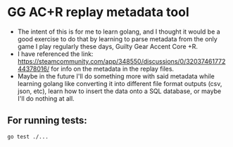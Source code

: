 # GG AC+R replay metadata tool
* The intent of this is for me to learn golang, and I thought it would be a good exercise to do that by learning to parse metadata from the only game I play regularly these days, Guilty Gear Accent Core +R.
* I have referenced the link: https://steamcommunity.com/app/348550/discussions/0/3203746177244378016/ for info on the metadata in the replay files.
* Maybe in the future I'll do something more with said metadata while learning golang like converting it into different file format outputs (csv, json, etc), learn how to insert the data onto a SQL database, or maybe I'll do nothing at all.

## For running tests:
```
go test ./...
```

